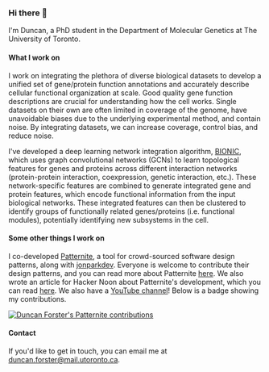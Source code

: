 ### Hi there 👋

I'm Duncan, a PhD student in the Department of Molecular Genetics at The University of Toronto. 

#### What I work on

I work on integrating the plethora of diverse biological datasets to develop a unified set of gene/protein function annotations and accurately describe cellular functional organization at scale. Good quality gene function descriptions are crucial for understanding how the cell works. Single datasets on their own are often limited in coverage of the genome, have unavoidable biases due to the underlying experimental method, and contain noise. By integrating datasets, we can increase coverage, control bias, and reduce noise.

I've developed a deep learning network integration algorithm, [BIONIC](https://github.com/bowang-lab/BIONIC), which uses graph convolutional networks (GCNs) to learn topological features for genes and proteins across different interaction networks (protein-protein interaction, coexpression, genetic interaction, etc.). These network-specific features are combined to generate integrated gene and protein features, which encode functional information from the input biological networks. These integrated features can then be clustered to identify groups of functionally related genes/proteins (i.e. functional modules), potentially identifying new subsystems in the cell.

#### Some other things I work on

I co-developed [Patternite](https://patternite.com), a tool for crowd-sourced software design patterns, along with [jonparkdev](https://github.com/jonparkdev). Everyone is welcome to contribute their design patterns, and you can read more about Patternite [here](https://patternite.com/about). We also wrote an article for Hacker Noon about Patternite's development, which you can read [here](https://hackernoon.com/how-we-built-this-a-platform-for-crowdsourced-design-patterns-kj1j33j9). We also have a [YouTube channel](https://www.youtube.com/channel/UCAiE60CZNsYgLQ57GDccq-Q)! Below is a badge showing my contributions.

[![Duncan Forster's Patternite contributions](https://dev.patternite.com/badge/?username=duncster)](https://patternite.com/users/d5a991ecf2/duncster)


#### Contact
If you'd like to get in touch, you can email me at duncan.forster@mail.utoronto.ca.

<!--
**duncster94/duncster94** is a ✨ _special_ ✨ repository because its `README.md` (this file) appears on your GitHub profile.

Here are some ideas to get you started:

- 🔭 I’m currently working on ...
- 🌱 I’m currently learning ...
- 👯 I’m looking to collaborate on ...
- 🤔 I’m looking for help with ...
- 💬 Ask me about ...
- 📫 How to reach me: ...
- 😄 Pronouns: ...
- ⚡ Fun fact: ...
-->
